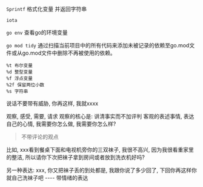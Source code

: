 `Sprintf` 格式化变量 并返回字符串

`iota`

`go env` 查看go的环境变量

`go mod tidy` 通过扫描当前项目中的所有代码来添加未被记录的依赖至go.mod文件或从go.mod文件中删除不再被使用的依赖。

```cgo
%t 布尔变量
%d 整型变量
%f 浮点变量
%2f 保留两位小数
%s 字符串

```
说话不要带有威胁, 你再这样, 我就xxxx

观察, 感受, 需要, 请求
观察的核心是: 讲清事实而不加评判
客观的表述事情, 表达自己的心情, 我需要你怎么做, 我需要你怎么样?

> 不带评论的观点

比如, xxx看到餐桌下面和电视机旁你的三双袜子, 我很不高兴, 因为我很看重家里的整洁, 所以请你下次把袜子拿到房间或者放到洗衣机好吗?

另一种表达: xxx, 你又把袜子丢的到处都是, 我跟你说了多少回了, 下回你再这样你就自己洗袜子吧 ---- 带情绪的表达






